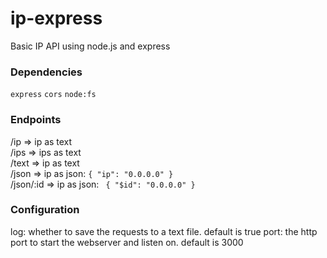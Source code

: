 # ip-express
Basic IP API using node.js and express
### Dependencies
`express`
`cors`
`node:fs`
### Endpoints
/ip => ip as text<br>
/ips => ips as text<br>
/text => ip as text<br>
/json => ip as json: `{ "ip": "0.0.0.0" }`<br>
/json/:id => ip as json: ` { "$id": "0.0.0.0" }`

### Configuration
log: whether to save the requests to a text file. default is true
port: the http port to start the webserver and listen on. default is 3000
